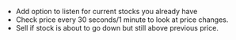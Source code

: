 - Add option to listen for current stocks you already have
- Check price every 30 seconds/1 minute to look at price changes.
- Sell if stock is about to go down but still above previous price.
